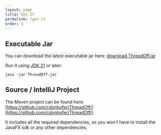 ```yaml
---
layout: page
title: Get It
permalink: /get-it
order: 1
---
```

## Executable Jar

You can download the latest executable jar here:
[download ThreadOff.jar](https://github.com/cdonhofer/ThreadOff/blob/main/shade/ThreadOff.jar)

Run it using [JDK 21](https://jdk.java.net/21/) or later:
```
java -jar ThreadOff.jar
```


## Source / IntelliJ Project

The Maven project can be found here:
[https://github.com/cdonhofer/ThreadOff/](https://github.com/cdonhofer/ThreadOff/)

It includes all the required dependencies, so you won't have to install the JavaFX sdk or any other dependencies.